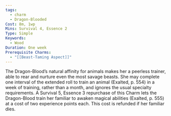 ```yaml
---
tags:
  - charm
  - Dragon-Blooded
Cost: 8m, 1wp
Mins: Survival 4, Essence 2
Type: Simple
Keywords:
  - Wood
Duration: One week
Prerequisite Charms:
  - "[[Beast-Taming Aspect]]"
---
```

The Dragon-Blood’s natural affinity for animals makes her a peerless trainer, able to rear and nurture even the most savage beasts. She may complete one interval of the extended roll to train an animal (Exalted, p. 554) in a week of training, rather than a month, and ignores the usual specialty requirements. A Survival 5, Essence 3 repurchase of this Charm lets the Dragon-Blood train her familiar to awaken magical abilities (Exalted, p. 555) at a cost of two experience points each. This cost is refunded if her familiar dies.